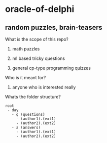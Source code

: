 # oracle-of-delphi
## random puzzles, brain-teasers


What is the scope of this repo?

1) math puzzles

2) ml based tricky questions

3) general cp-type programming quizzes

Who is it meant for?
1) anyone who is interested really

Whats the folder structure?
```
root
 - day
   - q (questions)
     - (author1).(ext1)
     - (author2).(ext2)
   - a (answers)
     - (author1).(ext1)
     - (author2).(ext2)
```
